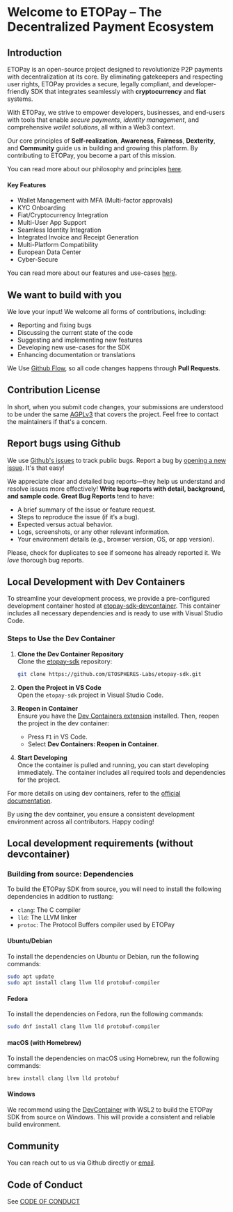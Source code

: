 # Welcome to ETOPay – The Decentralized Payment Ecosystem

## Introduction

ETOPay is an open-source project designed to revolutionize P2P payments with decentralization at its core. By eliminating gatekeepers and respecting user rights, ETOPay provides a secure, legally compliant, and developer-friendly SDK that integrates seamlessly with **cryptocurrency** and **fiat** systems.

With ETOPay, we strive to empower developers, businesses, and end-users with tools that enable _secure payments_, _identity management_, and comprehensive _wallet solutions_, all within a Web3 context.

Our core principles of **Self-realization**, **Awareness**, **Fairness**, **Dexterity**, and **Community** guide us in building and growing this platform. By contributing to ETOPay, you become a part of this mission.

You can read more about our philosophy and principles [here](./sdk/docs/Choosing%20ETOPay/Philosophy.md).

#### Key Features

- Wallet Management with MFA (Multi-factor approvals)
- KYC Onboarding
- Fiat/Cryptocurrency Integration
- Multi-User App Support
- Seamless Identity Integration
- Integrated Invoice and Receipt Generation
- Multi-Platform Compatibility
- European Data Center
- Cyber-Secure

You can read more about our features and use-cases [here](./sdk/docs/Choosing%20ETOPay/Features.md).

## We want to build with you

We love your input! We welcome all forms of contributions, including:

- Reporting and fixing bugs
- Discussing the current state of the code
- Suggesting and implementing new features
- Developing new use-cases for the SDK
- Enhancing documentation or translations

We Use [Github Flow](https://docs.github.com/en/get-started/using-github/github-flow), so all code changes happens through **Pull Requests**.

## Contribution License

In short, when you submit code changes, your submissions are understood to be under the same [AGPLv3](./LICENSE) that covers the project. Feel free to contact the maintainers if that's a concern.

## Report bugs using Github

We use [Github's issues](https://github.com/ETOSPHERES-Labs/etopay-sdk/issues) to track public bugs. Report a bug by [opening a new issue](https://github.com/ETOSPHERES-Labs/etopay-sdk/issues/new). It's that easy!

We appreciate clear and detailed bug reports—they help us understand and resolve issues more effectively!
**Write bug reports with detail, background, and sample code. Great Bug Reports** tend to have:

- A brief summary of the issue or feature request.
- Steps to reproduce the issue (if it’s a bug).
- Expected versus actual behavior.
- Logs, screenshots, or any other relevant information.
- Your environment details (e.g., browser version, OS, or app version).

Please, check for duplicates to see if someone has already reported it. We _love_ thorough bug reports.

## Local Development with Dev Containers

To streamline your development process, we provide a pre-configured development container hosted at [etopay-sdk-devcontainer](https://github.com/ETOSPHERES-Labs/etopay-sdk-devcontainer). This container includes all necessary dependencies and is ready to use with Visual Studio Code.

### Steps to Use the Dev Container

1. **Clone the Dev Container Repository**  
   Clone the [etopay-sdk](https://github.com/ETOSPHERES-Labs/etopay-sdk) repository:

   ```bash
   git clone https://github.com/ETOSPHERES-Labs/etopay-sdk.git
   ```

2. **Open the Project in VS Code**  
   Open the `etopay-sdk` project in Visual Studio Code.

3. **Reopen in Container**  
   Ensure you have the [Dev Containers extension](https://marketplace.visualstudio.com/items?itemName=ms-vscode-remote.remote-containers) installed. Then, reopen the project in the dev container:
   - Press `F1` in VS Code.
   - Select **Dev Containers: Reopen in Container**.

4. **Start Developing**  
   Once the container is pulled and running, you can start developing immediately. The container includes all required tools and dependencies for the project.

For more details on using dev containers, refer to the [official documentation](https://code.visualstudio.com/docs/devcontainers/containers).

By using the dev container, you ensure a consistent development environment across all contributors. Happy coding!

## Local development requirements (without devcontainer)

### Building from source: Dependencies

To build the ETOPay SDK from source, you will need to install the following dependencies in addition to rustlang:

- `clang`: The C compiler
- `lld`: The LLVM linker
- `protoc`: The Protocol Buffers compiler used by ETOPay

#### Ubuntu/Debian

To install the dependencies on Ubuntu or Debian, run the following commands:

```bash
sudo apt update
sudo apt install clang llvm lld protobuf-compiler
```

#### Fedora

To install the dependencies on Fedora, run the following commands:

```bash
sudo dnf install clang llvm lld protobuf-compiler
```

#### macOS (with Homebrew)

To install the dependencies on macOS using Homebrew, run the following commands:

```bash
brew install clang llvm lld protobuf
```

#### Windows

We recommend using the [DevContainer](#local-development-with-dev-containers) with WSL2 to build the ETOPay SDK from source on Windows. This will provide a consistent and reliable build environment.

## Community

You can reach out to us via Github directly or [email](mailto:lobster@etospheres.com).

## Code of Conduct

See [CODE OF CONDUCT](./CODE_OF_CONDUCT.md)
